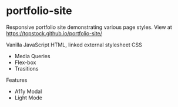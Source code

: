 # portfolio-site
Responsive portfolio site demonstrating various page styles.
View at https://topstock.github.io/portfolio-site/

Vanilla JavaScript
HTML, linked external stylesheet
CSS
 - Media Queries
 - Flex-box
 - Trasitions

Features
 - A11y Modal
 - Light Mode
